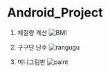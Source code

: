 # Android_Project

1. 체질량 계산
![BMI](https://user-images.githubusercontent.com/88240177/147801068-fdecff9b-3c04-4d23-8143-977225487644.gif)

2. 구구단 난수
![rangugu](https://user-images.githubusercontent.com/88240177/147801141-910725f8-0131-46f0-bf65-03240bb33c9f.gif)

3. 미니그림판 
![paint](https://user-images.githubusercontent.com/88240177/147801150-4ddb1e78-d0fe-4582-8ac4-bbe6ec0c3abf.gif)
